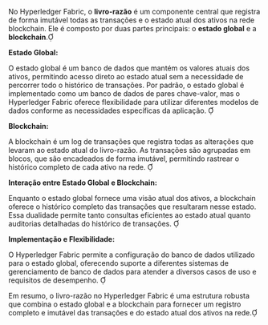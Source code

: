 No Hyperledger Fabric, o **livro-razão** é um componente central que registra de forma imutável todas as transações e o estado atual dos ativos na rede blockchain. Ele é composto por duas partes principais: o **estado global** e a **blockchain**.

**Estado Global:**

O estado global é um banco de dados que mantém os valores atuais dos ativos, permitindo acesso direto ao estado atual sem a necessidade de percorrer todo o histórico de transações. Por padrão, o estado global é implementado como um banco de dados de pares chave-valor, mas o Hyperledger Fabric oferece flexibilidade para utilizar diferentes modelos de dados conforme as necessidades específicas da aplicação. 

**Blockchain:**

A blockchain é um log de transações que registra todas as alterações que levaram ao estado atual do livro-razão. As transações são agrupadas em blocos, que são encadeados de forma imutável, permitindo rastrear o histórico completo de cada ativo na rede. 

**Interação entre Estado Global e Blockchain:**

Enquanto o estado global fornece uma visão atual dos ativos, a blockchain oferece o histórico completo das transações que resultaram nesse estado. Essa dualidade permite tanto consultas eficientes ao estado atual quanto auditorias detalhadas do histórico de transações. 

**Implementação e Flexibilidade:**

O Hyperledger Fabric permite a configuração do banco de dados utilizado para o estado global, oferecendo suporte a diferentes sistemas de gerenciamento de banco de dados para atender a diversos casos de uso e requisitos de desempenho. 

Em resumo, o livro-razão no Hyperledger Fabric é uma estrutura robusta que combina o estado global e a blockchain para fornecer um registro completo e imutável das transações e do estado atual dos ativos na rede. 